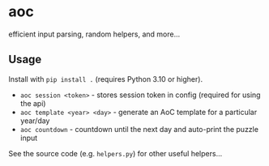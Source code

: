 # aoc

efficient input parsing, random helpers, and more...

## Usage

Install with `pip install .` (requires Python 3.10 or higher).

- `aoc session <token>` - stores session token in config (required for using the api)
- `aoc template <year> <day>` - generate an AoC template for a particular year/day
- `aoc countdown` - countdown until the next day and auto-print the puzzle input

See the source code (e.g. `helpers.py`) for other useful helpers...